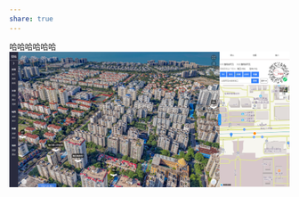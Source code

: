 ```yaml
---  
share: true  
---  
```

  
哈哈哈哈哈哈  
![Pasted image 20240727162728.png](./assets/Pasted%20image%2020240727162728.png)
